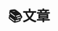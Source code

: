 ---
title: "📚文章"
# description: "时间就像海绵里的水，只要愿挤，总还是有的 &nbsp;&nbsp;&nbsp;&nbsp;&nbsp;&nbsp;&nbsp;&nbsp;——鲁迅"
hidemeta: false # 是否隐藏文章的元信息，如发布日期、作者等
---